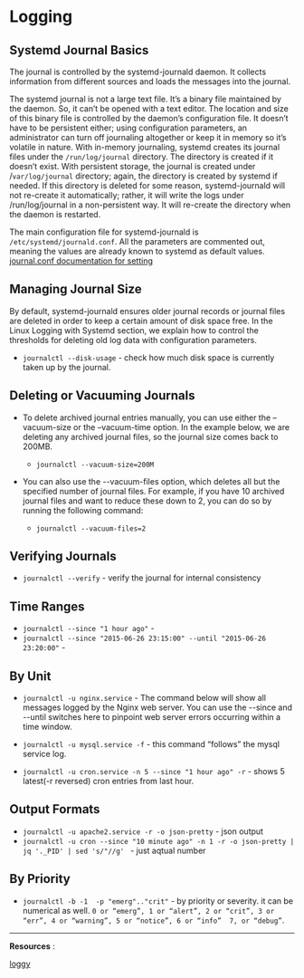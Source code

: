 # Logging

## Systemd Journal Basics

The journal is controlled by the systemd-journald daemon. It collects information from different sources and loads the messages into the journal.

The systemd journal is not a large text file. It’s a binary file maintained by the daemon. So, it can’t be opened with a text editor. The location and size of this binary file is controlled by the daemon’s configuration file. It doesn’t have to be persistent either; using configuration parameters, an administrator can turn off journaling altogether or keep it in memory so it’s volatile in nature. With in-memory journaling, systemd creates its journal files under the `/run/log/journal` directory. The directory is created if it doesn’t exist. With persistent storage, the journal is created under /`var/log/journal` directory; again, the directory is created by systemd if needed. If this directory is deleted for some reason, systemd-journald will not re-create it automatically; rather, it will write the logs under /run/log/journal in a non-persistent way. It will re-create the directory when the daemon is restarted.

The main configuration file for systemd-journald is `/etc/systemd/journald.conf`. All the parameters are commented out, meaning the values are already known to systemd as default values. [journal.conf documentation for setting](https://www.freedesktop.org/software/systemd/man/journald.conf.html)

## Managing Journal Size

By default, systemd-journald ensures older journal records or journal files are deleted in order to keep a certain amount of disk space free. In the Linux Logging with Systemd section, we explain how to control the thresholds for deleting old log data with configuration parameters. 

* `journalctl --disk-usage` - check how much disk space is currently taken up by the journal.

## Deleting or Vacuuming Journals

* To delete archived journal entries manually, you can use either the –vacuum-size or the –vacuum-time option. In the example below, we are deleting any archived journal files, so the journal size comes back to 200MB.

	* `journalctl --vacuum-size=200M`

* You can also use the --vacuum-files option, which deletes all but the specified number of journal files. For example, if you have 10 archived journal files and want to reduce these down to 2, you can do so by running the following command:

	* `journalctl --vacuum-files=2` 

## Verifying Journals

* `journalctl --verify` - verify the journal for internal consistency

## Time Ranges

* `journalctl --since "1 hour ago"` - 
* `journalctl --since "2015-06-26 23:15:00" --until "2015-06-26 23:20:00"` - 

## By Unit

* `journalctl -u nginx.service` - The command below will show all messages logged by the Nginx web server. You can use the --since and --until switches here to pinpoint web server errors occurring within a time window.

* `journalctl -u mysql.service -f` - this command “follows” the mysql service log.
* `journalctl -u cron.service -n 5 --since "1 hour ago" -r` - shows 5 latest(-r reversed) cron entries from last hour.

## Output Formats

* `journalctl -u apache2.service -r -o json-pretty` - json output
* `journalctl -u cron --since "10 minute ago" -n 1 -r -o json-pretty | jq '._PID' | sed 's/"//g' ` - just aqtual number

## By Priority

* `journalctl -b -1  -p "emerg".."crit"` - by priority or severity. it can be numerical as well. `0 or “emerg”, 1 or “alert”, 2 or “crit”, 3 or “err”, 4 or “warning”, 5 or “notice”, 6 or “info”  7, or “debug”`.





---
**Resources** :
	
[loggy](https://www.loggly.com/ultimate-guide/using-systemctl/)